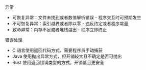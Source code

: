 异常
* 可恢复异常：文件未找到或者数值解析错误 - 程序交互时可预期发生
* 不可恢复异常：索引越界或者除以零 - 违反约定或者程序常量
* 致命异常：内存不足或者堆栈溢出 - 程序立即终止

错误处理
* C 语言使用返回代码方式，需要程序员手动捕获
* Java 使用抛出异常方式，但开销较大且不确定是否可抛出
* Rust 使用返回错误类型的方式，开销低且更安全

